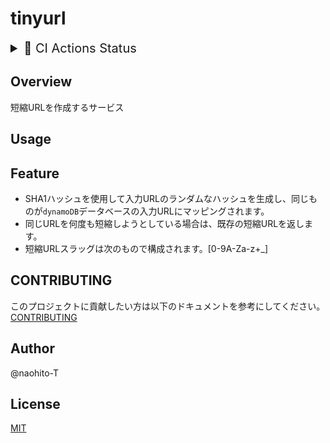 # tinyurl

<details>
  <summary style="font-size: 20px">🔱 CI Actions Status</summary>
  [![[main] Test Backend](https://github.com/naohito-T/tinyurl/actions/workflows/test_backend.yml/badge.svg?branch=main)](https://github.com/naohito-T/tinyurl/actions/workflows/test_backend.yml)
</details>

## Overview

短縮URLを作成するサービス

## Usage
<!-- 簡単な使い方です。 -->

## Feature

- SHA1ハッシュを使用して入力URLのランダムなハッシュを生成し、同じものが`dynamoDB`データベースの入力URLにマッピングされます。
- 同じURLを何度も短縮しようとしている場合は、既存の短縮URLを返します。
- 短縮URLスラッグは次のもので構成されます。[0-9A-Za-z+_]

## CONTRIBUTING

このプロジェクトに貢献したい方は以下のドキュメントを参考にしてください。
[CONTRIBUTING](./CONTRIBUTING.md)

## Author

@naohito-T

## License

[MIT](./LICENSE)
